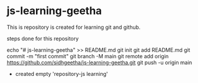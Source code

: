 # js-learning-geetha


This is repository is created for learning git and github.

steps done for this repository

echo "# js-learning-geetha" >> README.md
git init
git add README.md
git commit -m "first commit"
git branch -M main
git remote add origin https://github.com/sidhgeetha/js-learning-geetha.git
git push -u origin main

+ created empty 'repository-js learning'